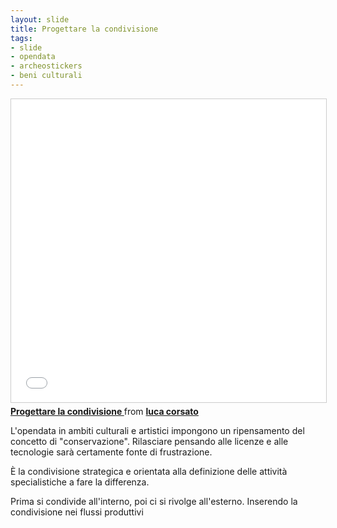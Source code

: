 ```yaml
---
layout: slide
title: Progettare la condivisione
tags:
- slide
- opendata
- archeostickers
- beni culturali
---
```



<iframe src="//www.slideshare.net/slideshow/embed_code/key/wJxNQ6QPYODwdO" width="100%" height="485" frameborder="0" marginwidth="0" marginheight="0" scrolling="no" style="border:1px solid #CCC; border-width:1px; margin-bottom:5px; max-width: 100%;" allowfullscreen> </iframe> <div style="margin-bottom:5px"> <strong> <a href="//www.slideshare.net/LucaCorsato/progettare-la-condivisione" title="Progettare la condivisione " target="_blank">Progettare la condivisione </a> </strong> from <strong><a href="//www.slideshare.net/LucaCorsato" target="_blank">luca corsato</a></strong> </div>


L'opendata in ambiti culturali e artistici impongono un ripensamento del concetto di "conservazione". Rilasciare pensando alle licenze e alle tecnologie sarà certamente fonte di frustrazione. 

È la condivisione strategica e orientata alla definizione delle attività specialistiche a fare la differenza. 

Prima si condivide all'interno, poi ci si rivolge all'esterno. Inserendo la condivisione nei flussi produttivi